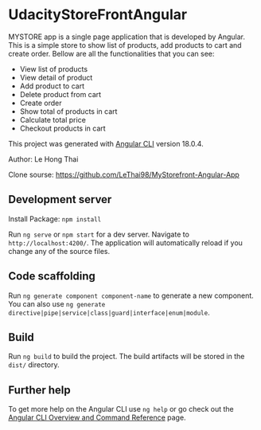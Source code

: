 # UdacityStoreFrontAngular
MYSTORE app is a single page application that is developed by Angular. This is a simple store to show list of products, add products to cart and create order. Bellow are all the functionalities that you can see:
- View list of products
- View detail of product
- Add product to cart
- Delete product from cart
- Create order
- Show total of products in cart
- Calculate total price
- Checkout products in cart

This project was generated with [Angular CLI](https://github.com/angular/angular-cli) version 18.0.4.


Author: Le Hong Thai

Clone sourse: https://github.com/LeThai98/MyStorefront-Angular-App
## Development server

Install Package:  `npm install`

Run `ng serve` or `npm start`  for a dev server. Navigate to `http://localhost:4200/`. The application will automatically reload if you change any of the source files.

## Code scaffolding

Run `ng generate component component-name` to generate a new component. You can also use `ng generate directive|pipe|service|class|guard|interface|enum|module`.

## Build

Run `ng build` to build the project. The build artifacts will be stored in the `dist/` directory.


## Further help

To get more help on the Angular CLI use `ng help` or go check out the [Angular CLI Overview and Command Reference](https://angular.dev/tools/cli) page.
